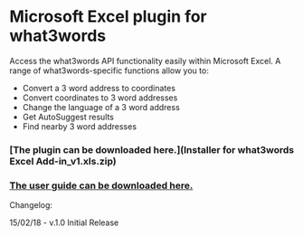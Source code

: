# Microsoft Excel plugin for what3words

Access the what3words API functionality easily within Microsoft Excel. A range of what3words-specific functions allow you to:

- Convert a 3 word address to coordinates
- Convert coordinates to 3 word addresses
- Change the language of a 3 word address
- Get AutoSuggest results
- Find nearby 3 word addresses

### [The plugin can be downloaded here.](Installer for what3words Excel Add-in_v1.xls.zip)

### [The user guide can be downloaded here.](w3w_excel_plugin_user_guide.pdf)

Changelog:

15/02/18 - v.1.0 Initial Release
